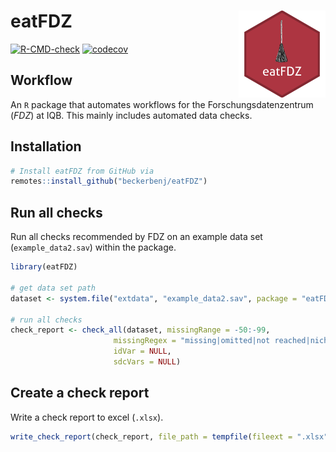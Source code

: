 # eatFDZ <a href="https://beckerbenj.github.io/eatFDZ/"><img src="man/figures/logo.svg" align="right" height="139" alt="eatFDZ website" /></a>


<!-- badges: start -->
[![R-CMD-check](https://github.com/beckerbenj/eatFDZ/workflows/R-CMD-check/badge.svg)](https://github.com/beckerbenj/eatFDZ/actions)
[![codecov](https://codecov.io/github/beckerbenj/eatFDZ/branch/master/graphs/badge.svg)](https://codecov.io/github/beckerbenj/eatFDZ)
<!-- badges: end -->

## Workflow

An `R` package that automates workflows for the Forschungsdatenzentrum (*FDZ*) at IQB. 
This mainly includes automated data checks.


## Installation

```R
# Install eatFDZ from GitHub via
remotes::install_github("beckerbenj/eatFDZ")
```

## Run all checks 

Run all checks recommended by FDZ on an example data set (`example_data2.sav`) within the package.

```R
library(eatFDZ)

# get data set path
dataset <- system.file("extdata", "example_data2.sav", package = "eatFDZ")

# run all checks
check_report <- check_all(dataset, missingRange = -50:-99,
                       missingRegex = "missing|omitted|not reached|nicht beantwortet|ausgelassen",
                       idVar = NULL,
                       sdcVars = NULL)
```

## Create a check report

Write a check report to excel (`.xlsx`).

```R
write_check_report(check_report, file_path = tempfile(fileext = ".xlsx"))
```
